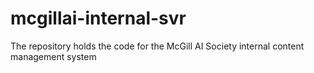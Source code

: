 # mcgillai-internal-svr

The repository holds the code for the McGill AI Society internal content management system